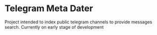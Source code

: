 # Telegram Meta Dater
Project intended to index public telegram channels to provide messages search.
Currently on early stage of development
